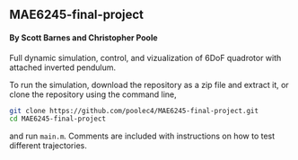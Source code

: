 ## MAE6245-final-project
#### By Scott Barnes and Christopher Poole

Full dynamic simulation, control, and vizualization of 6DoF quadrotor with attached inverted pendulum.

To run the simulation, download the repository as a zip file and extract it, or clone the repository using the command line,
```bash
git clone https://github.com/poolec4/MAE6245-final-project.git
cd MAE6245-final-project
```
and run ```main.m```. Comments are included with instructions on how to test different trajectories.
